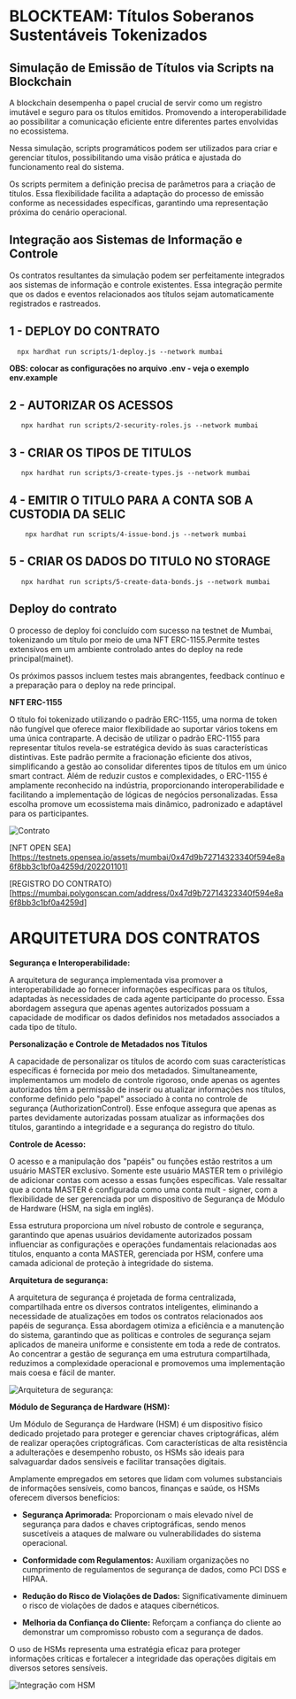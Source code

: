 # BLOCKTEAM: Títulos Soberanos Sustentáveis Tokenizados #

## Simulação de Emissão de Títulos via Scripts na Blockchain

A blockchain desempenha o papel crucial de servir como um registro imutável e seguro para os títulos emitidos. Promovendo a interoperabilidade ao possibilitar a comunicação eficiente entre diferentes partes envolvidas no ecossistema.

Nessa simulação, scripts programáticos podem ser utilizados para criar e gerenciar títulos, possibilitando uma visão prática e ajustada do funcionamento real do sistema.

Os scripts permitem a definição precisa de parâmetros para a criação de títulos. Essa flexibilidade facilita a adaptação do processo de emissão conforme as necessidades específicas, garantindo uma representação próxima  do cenário operacional.

## Integração aos Sistemas de Informação e Controle

Os contratos resultantes da simulação podem ser perfeitamente integrados aos sistemas de informação e controle existentes. Essa integração permite que os dados e eventos relacionados aos títulos sejam automaticamente registrados e rastreados.

## 1 - DEPLOY DO CONTRATO

      npx hardhat run scripts/1-deploy.js --network mumbai
**OBS: colocar as configurações no arquivo .env - veja o exemplo env.example**

## 2 -  AUTORIZAR OS  ACESSOS

       npx hardhat run scripts/2-security-roles.js --network mumbai

## 3 - CRIAR OS TIPOS DE TITULOS

       npx hardhat run scripts/3-create-types.js --network mumbai

## 4 - EMITIR O TITULO PARA A CONTA SOB A CUSTODIA DA SELIC

        npx hardhat run scripts/4-issue-bond.js --network mumbai  

## 5 - CRIAR OS DADOS DO TITULO NO STORAGE

       npx hardhat run scripts/5-create-data-bonds.js --network mumbai


## Deploy do contrato

O processo de deploy foi concluído com sucesso na testnet de Mumbai, tokenizando um título por meio de uma NFT ERC-1155.Permite testes extensivos em um ambiente controlado antes do deploy na rede principal(mainet).

Os próximos passos incluem testes mais abrangentes, feedback contínuo e a preparação para o deploy na rede principal.

**NFT ERC-1155**

O título foi tokenizado utilizando o padrão ERC-1155, uma norma de token não fungível que oferece maior flexibilidade ao suportar vários tokens em uma única contraparte. A decisão de utilizar o padrão ERC-1155 para representar títulos revela-se estratégica devido às suas características distintivas. Este padrão permite a fracionação eficiente dos ativos, simplificando a gestão ao consolidar diferentes tipos de títulos em um único smart contract. Além de reduzir custos e complexidades, o ERC-1155 é amplamente reconhecido na indústria, proporcionando interoperabilidade e facilitando a implementação de lógicas de negócios personalizadas. Essa escolha promove um ecossistema mais dinâmico, padronizado e adaptável para os participantes.


![Contrato](/docs/image-titulo.svg)

[NFT OPEN SEA][https://testnets.opensea.io/assets/mumbai/0x47d9b72714323340f594e8a6f8bb3c1bf0a4259d/202201101]


[REGISTRO DO CONTRATO)
[https://mumbai.polygonscan.com/address/0x47d9b72714323340f594e8a6f8bb3c1bf0a4259d]


# ARQUITETURA DOS CONTRATOS

**Segurança e Interoperabilidade:**

A arquitetura de segurança implementada visa promover a interoperabilidade ao fornecer informações específicas para os títulos, adaptadas às necessidades de cada agente participante do processo. Essa abordagem assegura que apenas agentes autorizados possuam a capacidade de modificar os dados definidos nos metadados associados a cada tipo de título.

**Personalização e Controle de Metadados nos Títulos**

A capacidade de personalizar os títulos de acordo com suas características específicas é fornecida por meio dos metadados. Simultaneamente, implementamos um modelo de controle rigoroso, onde apenas os agentes autorizados têm a permissão de inserir ou atualizar informações nos títulos, conforme definido pelo "papel" associado à conta no controle de segurança (AuthorizationControl). Esse enfoque assegura que apenas as partes devidamente autorizadas possam atualizar as informações dos títulos, garantindo a integridade e a segurança do registro do título.

**Controle de Acesso:**

O acesso e a manipulação dos "papéis" ou funções estão restritos a um usuário MASTER exclusivo. Somente este usuário MASTER tem o privilégio de adicionar contas com acesso a essas funções específicas. Vale ressaltar que a conta MASTER é configurada como uma conta mult - signer, com a flexibilidade de ser gerenciada por um dispositivo de Segurança de Módulo de Hardware (HSM, na sigla em inglês).

Essa estrutura proporciona um nível robusto de controle e segurança, garantindo que apenas usuários devidamente autorizados possam influenciar as configurações e operações fundamentais relacionadas aos títulos, enquanto a conta MASTER, gerenciada por HSM, confere uma camada adicional de proteção à integridade do sistema.

**Arquitetura de segurança:**

A arquitetura de segurança é projetada de forma centralizada, compartilhada entre os diversos contratos inteligentes, eliminando a necessidade de atualizações em todos os contratos relacionados aos papéis de segurança. Essa abordagem otimiza a eficiência e a manutenção do sistema, garantindo que as políticas e controles de segurança sejam aplicados de maneira uniforme e consistente em toda a rede de contratos. Ao concentrar a gestão de segurança em uma estrutura compartilhada, reduzimos a complexidade operacional e promovemos uma implementação mais coesa e fácil de manter.


![Arquitetura de segurança:](/docs/security.png)

**Módulo de Segurança de Hardware (HSM):**




Um Módulo de Segurança de Hardware (HSM) é um dispositivo físico dedicado projetado para proteger e gerenciar chaves criptográficas, além de realizar operações criptográficas. Com características de alta resistência a adulterações e desempenho robusto, os HSMs são ideais para salvaguardar dados sensíveis e facilitar transações digitais.

Amplamente empregados em setores que lidam com volumes substanciais de informações sensíveis, como bancos, finanças e saúde, os HSMs oferecem diversos benefícios:

* **Segurança Aprimorada:** Proporcionam o mais elevado nível de segurança para dados e chaves criptográficas, sendo menos suscetíveis a ataques de malware ou vulnerabilidades do sistema operacional.

* **Conformidade com Regulamentos:** Auxiliam organizações no cumprimento de regulamentos de segurança de dados, como PCI DSS e HIPAA.

* **Redução do Risco de Violações de Dados:** Significativamente diminuem o risco de violações de dados e ataques cibernéticos.

* **Melhoria da Confiança do Cliente:** Reforçam a confiança do cliente ao demonstrar um compromisso robusto com a segurança de dados.

O uso de HSMs representa uma estratégia eficaz para proteger informações críticas e fortalecer a integridade das operações digitais em diversos setores sensíveis.

![Integração com HSM](/docs/HSM-ESQUEMA.png)

